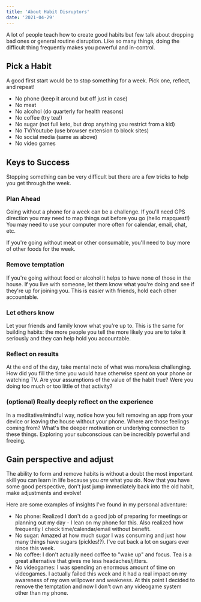 ```yaml
---
title: 'About Habit Disruptors'
date: '2021-04-29'
---
```


A lot of people teach how to create good habits but few talk about dropping bad ones or general routine disruption. Like so many things, doing the difficult thing frequently makes you powerful and in-control.

## Pick a Habit

A good first start would be to stop something for a week. Pick one, reflect, and repeat!

* No phone (keep it around but off just in case)
* No meat
* No alcohol (do quarterly for health reasons)
* No coffee (try tea!)
* No sugar (not full keto, but drop anything you restrict from a kid)
* No TV/Youtube (use browser extension to block sites)
* No social media (same as above)
* No video games

## Keys to Success

Stopping something can be very difficult but there are a few tricks to help you get through the week.

### Plan Ahead

Going without a phone for a week can be a challenge. If you'll need GPS direction you may need to map things out before you go (hello mapquest!) You may need to use your computer more often for calendar, email, chat, etc.

If you're going without meat or other consumable, you'll need to buy more of other foods for the week.

### Remove temptation

If you're going without food or alcohol it helps to have none of those in the house. If you live with someone, let them know what you're doing and see if they're up for joining you. This is easier with friends, hold each other accountable.

### Let others know

Let your friends and family know what you're up to. This is the same for building habits: the more people you tell the more likely you are to take it seriously and they can help hold you accountable.

### Reflect on results

At the end of the day, take mental note of what was more/less challenging. How did you fill the time you would have otherwise spent on your phone or watching TV. Are your assumptions of the value of the habit true? Were you doing too much or too little of that activity?

### (optional) Really deeply reflect on the experience

In a meditative/mindful way, notice how you felt removing an app from your device or leaving the house without your phone. Where are those feelings coming from? What's the deeper motivation or underlying connection to these things. Exploring your subconscious can be incredibly powerful and freeing.

## Gain perspective and adjust

The ability to form and remove habits is without a doubt the most important skill you can learn in life because you _are_ what you _do_. Now that you have some good perspective, don't just jump immediately back into the old habit, make adjustments and evolve!

Here are some examples of insights I've found in my personal adventure:

* No phone: Realized I don't do a good job of preparing for meetings or planning out my day - I lean on my phone for this. Also realized how frequently I check time/calendar/email without benefit.
* No sugar: Amazed at how much sugar I was consuming and just how many things have sugars (pickles!?). I've cut back a lot on sugars ever since this week.
* No coffee: I don't actually need coffee to "wake up" and focus. Tea is a great alternative that gives me less headaches/jitters.
* No videogames: I was spending an enormous amount of time on videogames. I actually failed this week and it had a real impact on my awareness of my own willpower and weakness. At this point I decided to remove the temptation and now I don't own any videogame system other than my phone.


